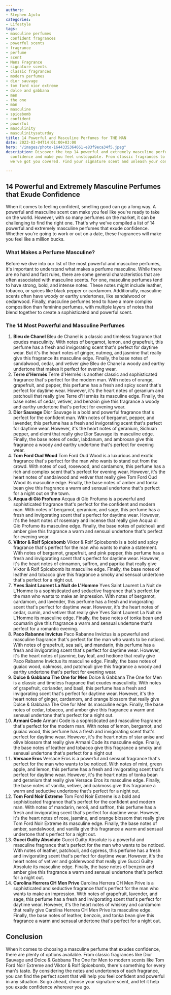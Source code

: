 ```yaml
---
authors:
- Stephen Ajulu
categories:
- Lifestyle
tags:
- masculine perfumes
- confident fragrances
- powerful scents
- fragrance
- perfume
- scent
- Mens Fragrance
- signature scents
- classic fragrances
- modern perfumes
- dior sauvage
- tom ford nior extreme
- dolce and gabbana
- men
- the one
- man
- masculine
- spicebomb
- confident
- powerful
- masculinity
- masculinitysaturday
title: 14 Powerful and Masculine Perfumes for THE MAN
date: 2023-03-04T14:01:00+03:00
hero: "/images/photo-1644335364661-e83f9eca34f5.jpeg"
description: Discover the top 14 powerful and extremely masculine perfumes that exude
  confidence and make you feel unstoppable. From classic fragrances to modern scents,
  we've got you covered. Find your signature scent and unleash your confidence today!

---
```

## 14 Powerful and Extremely Masculine Perfumes that Exude Confidence

When it comes to feeling confident, smelling good can go a long way. A powerful and masculine scent can make you feel like you're ready to take on the world. However, with so many perfumes on the market, it can be challenging to find the right one. That's why we've compiled a list of 14 powerful and extremely masculine perfumes that exude confidence. Whether you're going to work or out on a date, these fragrances will make you feel like a million bucks.

### What Makes a Perfume Masculine?

Before we dive into our list of the most powerful and masculine perfumes, it's important to understand what makes a perfume masculine. While there are no hard and fast rules, there are some general characteristics that are often associated with masculine scents. For one, masculine perfumes tend to have strong, bold, and intense notes. These notes might include leather, tobacco, or spices like black pepper or cardamom. Additionally, masculine scents often have woody or earthy undertones, like sandalwood or cedarwood. Finally, masculine perfumes tend to have a more complex composition than feminine perfumes, with multiple layers of notes that blend together to create a sophisticated and powerful scent.

### The 14 Most Powerful and Masculine Perfumes

 1. **Bleu de Chanel** Bleu de Chanel is a classic and timeless fragrance that exudes masculinity. With notes of bergamot, lemon, and grapefruit, this perfume has a fresh and invigorating scent that's perfect for daytime wear. But it's the heart notes of ginger, nutmeg, and jasmine that really give this fragrance its masculine edge. Finally, the base notes of sandalwood, cedar, and vetiver give Bleu de Chanel a woody and earthy undertone that makes it perfect for evening wear.
 2. **Terre d'Hermès** Terre d'Hermès is another classic and sophisticated fragrance that's perfect for the modern man. With notes of orange, grapefruit, and pepper, this perfume has a fresh and spicy scent that's perfect for daytime wear. However, it's the heart notes of geranium and patchouli that really give Terre d'Hermès its masculine edge. Finally, the base notes of cedar, vetiver, and benzoin give this fragrance a woody and earthy undertone that's perfect for evening wear.
 3. **Dior Sauvage** Dior Sauvage is a bold and powerful fragrance that's perfect for the confident man. With notes of bergamot, pepper, and lavender, this perfume has a fresh and invigorating scent that's perfect for daytime wear. However, it's the heart notes of geranium, Sichuan pepper, and elemi that really give Dior Sauvage its masculine edge. Finally, the base notes of cedar, labdanum, and ambroxan give this fragrance a woody and earthy undertone that's perfect for evening wear.
 4. **Tom Ford Oud Wood** Tom Ford Oud Wood is a luxurious and exotic fragrance that's perfect for the man who wants to stand out from the crowd. With notes of oud, rosewood, and cardamom, this perfume has a rich and complex scent that's perfect for evening wear. However, it's the heart notes of sandalwood and vetiver that really give Tom Ford Oud Wood its masculine edge. Finally, the base notes of amber and tonka bean give this fragrance a warm and sensual undertone that's perfect for a night out on the town.
 5. **Acqua di Giò Profumo** Acqua di Giò Profumo is a powerful and sophisticated fragrance that's perfect for the confident and modern man. With notes of bergamot, geranium, and sage, this perfume has a fresh and invigorating scent that's perfect for daytime wear. However, it's the heart notes of rosemary and incense that really give Acqua di Giò Profumo its masculine edge. Finally, the base notes of patchouli and amber give this fragrance a warm and sensual undertone that's perfect for evening wear.
 6. **Viktor & Rolf Spicebomb** Viktor & Rolf Spicebomb is a bold and spicy fragrance that's perfect for the man who wants to make a statement. With notes of bergamot, grapefruit, and pink pepper, this perfume has a fresh and invigorating scent that's perfect for daytime wear. However, it's the heart notes of cinnamon, saffron, and paprika that really give Viktor & Rolf Spicebomb its masculine edge. Finally, the base notes of leather and tobacco give this fragrance a smoky and sensual undertone that's perfect for a night out.
 7. **Yves Saint Laurent La Nuit de L'Homme** Yves Saint Laurent La Nuit de L'Homme is a sophisticated and seductive fragrance that's perfect for the man who wants to make an impression. With notes of bergamot, cardamom, and lavender, this perfume has a fresh and invigorating scent that's perfect for daytime wear. However, it's the heart notes of cedar, cumin, and vetiver that really give Yves Saint Laurent La Nuit de L'Homme its masculine edge. Finally, the base notes of tonka bean and coumarin give this fragrance a warm and sensual undertone that's perfect for a romantic evening.
 8. **Paco Rabanne Invictus** Paco Rabanne Invictus is a powerful and masculine fragrance that's perfect for the man who wants to be noticed. With notes of grapefruit, sea salt, and mandarin, this perfume has a fresh and invigorating scent that's perfect for daytime wear. However, it's the heart notes of jasmine, bay leaf, and hedione that really give Paco Rabanne Invictus its masculine edge. Finally, the base notes of guaiac wood, oakmoss, and patchouli give this fragrance a woody and earthy undertone that's perfect for evening wear.
 9. **Dolce & Gabbana The One for Men** Dolce & Gabbana The One for Men is a classic and timeless fragrance that exudes masculinity. With notes of grapefruit, coriander, and basil, this perfume has a fresh and invigorating scent that's perfect for daytime wear. However, it's the heart notes of ginger, cardamom, and orange blossom that really give Dolce & Gabbana The One for Men its masculine edge. Finally, the base notes of cedar, tobacco, and amber give this fragrance a warm and sensual undertone that's perfect for a night out.
10. **Armani Code** Armani Code is a sophisticated and masculine fragrance that's perfect for the modern man. With notes of lemon, bergamot, and guaiac wood, this perfume has a fresh and invigorating scent that's perfect for daytime wear. However, it's the heart notes of star anise and olive blossom that really give Armani Code its masculine edge. Finally, the base notes of leather and tobacco give this fragrance a smoky and sensual undertone that's perfect for a night out
11. **Versace Eros** Versace Eros is a powerful and sensual fragrance that's perfect for the man who wants to be noticed. With notes of mint, green apple, and lemon, this perfume has a fresh and invigorating scent that's perfect for daytime wear. However, it's the heart notes of tonka bean and geranium that really give Versace Eros its masculine edge. Finally, the base notes of vanilla, vetiver, and oakmoss give this fragrance a warm and seductive undertone that's perfect for a night out.
12. **Tom Ford Noir Extreme** Tom Ford Noir Extreme is a bold and sophisticated fragrance that's perfect for the confident and modern man. With notes of mandarin, neroli, and saffron, this perfume has a fresh and invigorating scent that's perfect for daytime wear. However, it's the heart notes of rose, jasmine, and orange blossom that really give Tom Ford Noir Extreme its masculine edge. Finally, the base notes of amber, sandalwood, and vanilla give this fragrance a warm and sensual undertone that's perfect for a night out.
13. **Gucci Guilty Absolute** Gucci Guilty Absolute is a powerful and masculine fragrance that's perfect for the man who wants to be noticed. With notes of leather, patchouli, and cypress, this perfume has a fresh and invigorating scent that's perfect for daytime wear. However, it's the heart notes of vetiver and goldenwood that really give Gucci Guilty Absolute its masculine edge. Finally, the base notes of benzoin and amber give this fragrance a warm and sensual undertone that's perfect for a night out.
14. **Carolina Herrera CH Men Prive** Carolina Herrera CH Men Prive is a sophisticated and seductive fragrance that's perfect for the man who wants to make an impression. With notes of grapefruit, lavender, and sage, this perfume has a fresh and invigorating scent that's perfect for daytime wear. However, it's the heart notes of whiskey and cardamom that really give Carolina Herrera CH Men Prive its masculine edge. Finally, the base notes of leather, benzoin, and tonka bean give this fragrance a warm and sensual undertone that's perfect for a night out.

## Conclusion

When it comes to choosing a masculine perfume that exudes confidence, there are plenty of options available. From classic fragrances like Dior Sauvage and Dolce & Gabbana The One for Men to modern scents like Tom Ford Noir Extreme and Viktor & Rolf Spicebomb, there's something for every man's taste. By considering the notes and undertones of each fragrance, you can find the perfect scent that will help you feel confident and powerful in any situation. So go ahead, choose your signature scent, and let it help you exude confidence wherever you go.